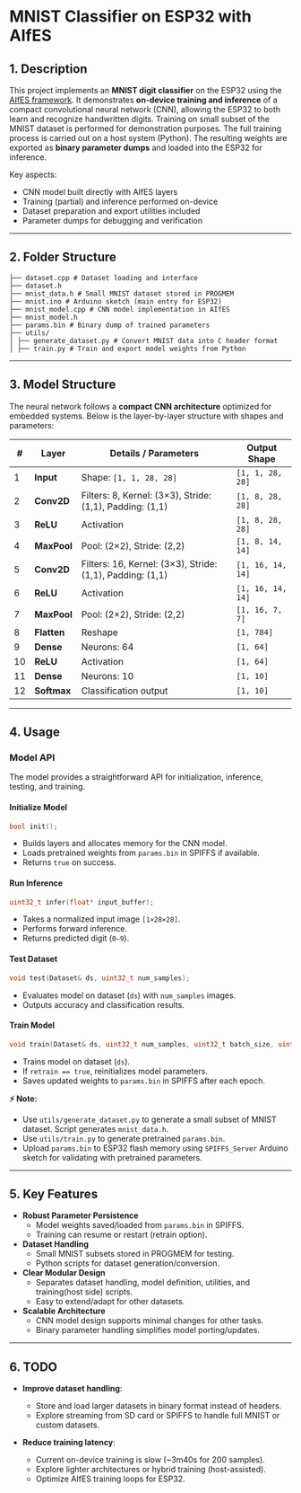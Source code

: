 # MNIST Classifier on ESP32 with AIfES

## 1. Description
This project implements an **MNIST digit classifier** on the ESP32 using the [AIfES framework](https://aifes.ai/).
It demonstrates **on-device training and inference** of a compact convolutional neural network (CNN), allowing the ESP32 to both learn and recognize handwritten digits. Training on small subset of the MNIST dataset is performed for demonstration purposes. The full training process is carried out on a host system (Python). The resulting weights are exported as **binary parameter dumps** and loaded into the ESP32 for inference.

Key aspects:
- CNN model built directly with AIfES layers
- Training (partial) and inference performed on-device
- Dataset preparation and export utilities included
- Parameter dumps for debugging and verification

---

## 2. Folder Structure
```
├── dataset.cpp # Dataset loading and interface
├── dataset.h
├── mnist_data.h # Small MNIST dataset stored in PROGMEM
├── mnist.ino # Arduino sketch (main entry for ESP32)
├── mnist_model.cpp # CNN model implementation in AIfES
├── mnist_model.h
├── params.bin # Binary dump of trained parameters
├── utils/
│ ├── generate_dataset.py # Convert MNIST data into C header format
│ ├── train.py # Train and export model weights from Python
```


---

## 3. Model Structure
The neural network follows a **compact CNN architecture** optimized for embedded systems.
Below is the layer-by-layer structure with shapes and parameters:

| #  | Layer      | Details / Parameters                           | Output Shape        |
|----|------------|-----------------------------------------------|---------------------|
| 1  | **Input**  | Shape: `[1, 1, 28, 28]`                       | `[1, 1, 28, 28]`    |
| 2  | **Conv2D** | Filters: 8, Kernel: (3×3), Stride: (1,1), Padding: (1,1) | `[1, 8, 28, 28]` |
| 3  | **ReLU**   | Activation                                    | `[1, 8, 28, 28]`    |
| 4  | **MaxPool**| Pool: (2×2), Stride: (2,2)                    | `[1, 8, 14, 14]`    |
| 5  | **Conv2D** | Filters: 16, Kernel: (3×3), Stride: (1,1), Padding: (1,1) | `[1, 16, 14, 14]` |
| 6  | **ReLU**   | Activation                                    | `[1, 16, 14, 14]`   |
| 7  | **MaxPool**| Pool: (2×2), Stride: (2,2)                    | `[1, 16, 7, 7]`     |
| 8  | **Flatten**| Reshape                                       | `[1, 784]`          |
| 9  | **Dense**  | Neurons: 64                                   | `[1, 64]`           |
| 10 | **ReLU**   | Activation                                    | `[1, 64]`           |
| 11 | **Dense**  | Neurons: 10                                   | `[1, 10]`           |
| 12 | **Softmax**| Classification output                         | `[1, 10]`           |

---

## 4. Usage

### Model API
The model provides a straightforward API for initialization, inference, testing, and training.

#### Initialize Model
```cpp
bool init();
```
- Builds layers and allocates memory for the CNN model.
- Loads pretrained weights from `params.bin` in SPIFFS if available.
- Returns `true` on success.

#### Run Inference
```cpp
uint32_t infer(float* input_buffer);
```
- Takes a normalized input image `[1×28×28]`.
- Performs forward inference.
- Returns predicted digit (`0–9`).

#### Test Dataset
```cpp
void test(Dataset& ds, uint32_t num_samples);
```
- Evaluates model on dataset (`ds`) with `num_samples` images.
- Outputs accuracy and classification results.

#### Train Model
```cpp
void train(Dataset& ds, uint32_t num_samples, uint32_t batch_size, uint32_t num_epoch, bool retrain);
```
- Trains model on dataset (`ds`).
- If `retrain == true`, reinitializes model parameters.
- Saves updated weights to `params.bin` in SPIFFS after each epoch.

**⚡ Note:**
- Use `utils/generate_dataset.py` to generate a small subset of MNIST dataset. Script generates `mnist_data.h`.
- Use `utils/train.py` to generate pretrained `params.bin`.
- Upload `params.bin` to ESP32 flash memory using `SPIFFS_Server` Arduino sketch for validating with pretrained parameters.

---

## 5. Key Features
- **Robust Parameter Persistence**
  - Model weights saved/loaded from `params.bin` in SPIFFS.
  - Training can resume or restart (retrain option).
- **Dataset Handling**
  - Small MNIST subsets stored in PROGMEM for testing.
  - Python scripts for dataset generation/conversion.
- **Clear Modular Design**
  - Separates dataset handling, model definition, utilities, and training(host side) scripts.
  - Easy to extend/adapt for other datasets.
- **Scalable Architecture**
  - CNN model design supports minimal changes for other tasks.
  - Binary parameter handling simplifies model porting/updates.

---

## 6. TODO
- **Improve dataset handling**:
  - Store and load larger datasets in binary format instead of headers.
  - Explore streaming from SD card or SPIFFS to handle full MNIST or custom datasets.

- **Reduce training latency**:
  - Current on-device training is slow (~3m40s for 200 samples).
  - Explore lighter architectures or hybrid training (host-assisted).
  - Optimize AIfES training loops for ESP32.

